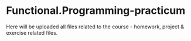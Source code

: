 # Functional.Programming-practicum
Here will be uploaded all files related to the course - homework, project & exercise related files. 
